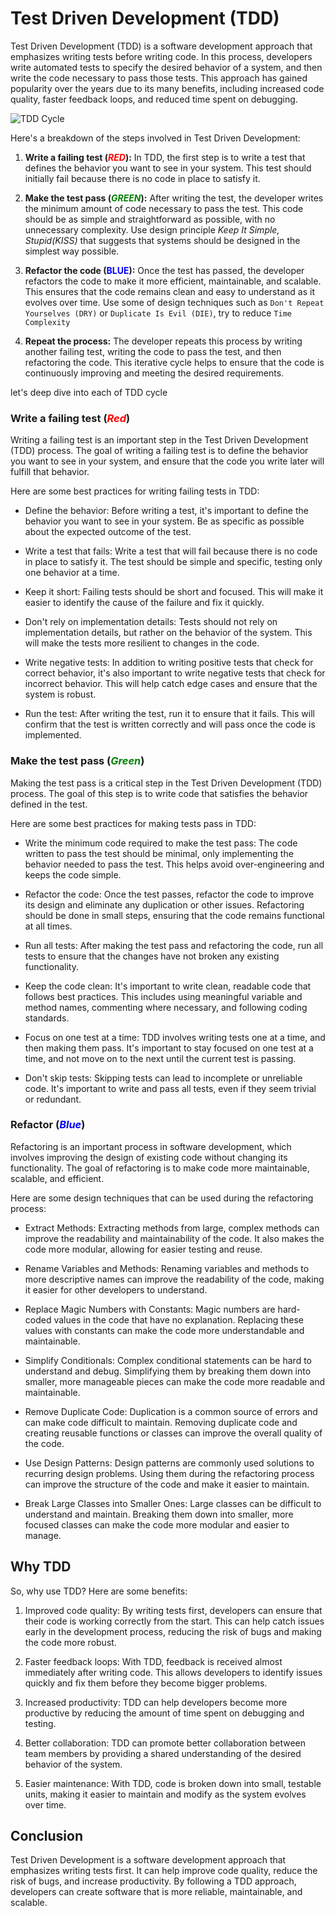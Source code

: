 # Test Driven Development (TDD) 

Test Driven Development (TDD) is a software development approach that emphasizes writing tests before writing code. In this process, developers write automated tests to specify the desired behavior of a system, and then write the code necessary to pass those tests. This approach has gained popularity over the years due to its many benefits, including increased code quality, faster feedback loops, and reduced time spent on debugging.

![TDD Cycle](/img/article/tdd_cycle.png)

Here's a breakdown of the steps involved in Test Driven Development:


1. **Write a failing test (<span style="color:red">*RED*</span>):** In TDD, the first step is to write a test that defines the behavior you want to see in your system. This test should initially fail because there is no code in place to satisfy it.

1. **Make the test pass (<span style="color:green">*GREEN*</span>):** After writing the test, the developer writes the minimum amount of code necessary to pass the test. This code should be as simple and straightforward as possible, with no unnecessary complexity. Use design principle *Keep It Simple, Stupid(KISS)* that suggests that systems should be designed in the simplest way possible.   

1. **Refactor the code (<span style="color:blue">BLUE</span>):** Once the test has passed, the developer refactors the code to make it more efficient, maintainable, and scalable. This ensures that the code remains clean and easy to understand as it evolves over time. Use some of design techniques such as `Don't Repeat Yourselves (DRY)` or `Duplicate Is Evil (DIE)`, try to reduce `Time Complexity`

1. **Repeat the process:** The developer repeats this process by writing another failing test, writing the code to pass the test, and then refactoring the code. This iterative cycle helps to ensure that the code is continuously improving and meeting the desired requirements.

let's deep dive into each of TDD cycle
### **Write a failing test (<span style="color:red">*Red*</span>)**
Writing a failing test is an important step in the Test Driven Development (TDD) process. The goal of writing a failing test is to define the behavior you want to see in your system, and ensure that the code you write later will fulfill that behavior.

Here are some best practices for writing failing tests in TDD:

* Define the behavior: Before writing a test, it's important to define the behavior you want to see in your system. Be as specific as possible about the expected outcome of the test.

* Write a test that fails: Write a test that will fail because there is no code in place to satisfy it. The test should be simple and specific, testing only one behavior at a time.

* Keep it short: Failing tests should be short and focused. This will make it easier to identify the cause of the failure and fix it quickly.

* Don't rely on implementation details: Tests should not rely on implementation details, but rather on the behavior of the system. This will make the tests more resilient to changes in the code.

* Write negative tests: In addition to writing positive tests that check for correct behavior, it's also important to write negative tests that check for incorrect behavior. This will help catch edge cases and ensure that the system is robust.

* Run the test: After writing the test, run it to ensure that it fails. This will confirm that the test is written correctly and will pass once the code is implemented.

### **Make the test pass (<span style="color:green">*Green*</span>)**

Making the test pass is a critical step in the Test Driven Development (TDD) process. The goal of this step is to write code that satisfies the behavior defined in the test. 

Here are some best practices for making tests pass in TDD:

* Write the minimum code required to make the test pass: The code written to pass the test should be minimal, only implementing the behavior needed to pass the test. This helps avoid over-engineering and keeps the code simple.

* Refactor the code: Once the test passes, refactor the code to improve its design and eliminate any duplication or other issues. Refactoring should be done in small steps, ensuring that the code remains functional at all times.

* Run all tests: After making the test pass and refactoring the code, run all tests to ensure that the changes have not broken any existing functionality.

* Keep the code clean: It's important to write clean, readable code that follows best practices. This includes using meaningful variable and method names, commenting where necessary, and following coding standards.

* Focus on one test at a time: TDD involves writing tests one at a time, and then making them pass. It's important to stay focused on one test at a time, and not move on to the next until the current test is passing.

* Don't skip tests: Skipping tests can lead to incomplete or unreliable code. It's important to write and pass all tests, even if they seem trivial or redundant.

### **Refactor (<span style="color:blue">*Blue*</span>)**
Refactoring is an important process in software development, which involves improving the design of existing code without changing its functionality. The goal of refactoring is to make code more maintainable, scalable, and efficient.

Here are some design techniques that can be used during the refactoring process:

* Extract Methods: Extracting methods from large, complex methods can improve the readability and maintainability of the code. It also makes the code more modular, allowing for easier testing and reuse.

* Rename Variables and Methods: Renaming variables and methods to more descriptive names can improve the readability of the code, making it easier for other developers to understand.

* Replace Magic Numbers with Constants: Magic numbers are hard-coded values in the code that have no explanation. Replacing these values with constants can make the code more understandable and maintainable.

* Simplify Conditionals: Complex conditional statements can be hard to understand and debug. Simplifying them by breaking them down into smaller, more manageable pieces can make the code more readable and maintainable.

* Remove Duplicate Code: Duplication is a common source of errors and can make code difficult to maintain. Removing duplicate code and creating reusable functions or classes can improve the overall quality of the code.

* Use Design Patterns: Design patterns are commonly used solutions to recurring design problems. Using them during the refactoring process can improve the structure of the code and make it easier to maintain.

* Break Large Classes into Smaller Ones: Large classes can be difficult to understand and maintain. Breaking them down into smaller, more focused classes can make the code more modular and easier to manage.

## Why TDD
So, why use TDD? Here are some benefits:

1. Improved code quality: By writing tests first, developers can ensure that their code is working correctly from the start. This can help catch issues early in the development process, reducing the risk of bugs and making the code more robust.

1. Faster feedback loops: With TDD, feedback is received almost immediately after writing code. This allows developers to identify issues quickly and fix them before they become bigger problems.

1. Increased productivity: TDD can help developers become more productive by reducing the amount of time spent on debugging and testing.

1. Better collaboration: TDD can promote better collaboration between team members by providing a shared understanding of the desired behavior of the system. 

1. Easier maintenance: With TDD, code is broken down into small, testable units, making it easier to maintain and modify as the system evolves over time.

## Conclusion 

Test Driven Development is a software development approach that emphasizes writing tests first. It can help improve code quality, reduce the risk of bugs, and increase productivity. By following a TDD approach, developers can create software that is more reliable, maintainable, and scalable.